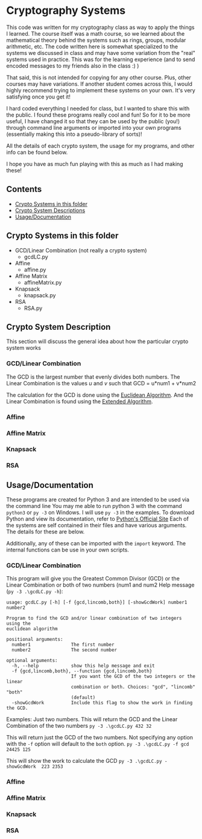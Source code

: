 
# Cryptography Systems

This code was written for my cryptography class as way to apply the things I learned.
The course itself was a math course, so we learned about the mathematical theory behind the systems such as 
rings, groups, modular arithmetic, etc. The code written here is somewhat specialized to the systems
we discussed in class and may have some variation from the "real" systems used in practice. 
This was for the learning experience (and to send encoded messages to my friends also in the class :) ) 

That said, this is not intended for copying for any other course. Plus, other courses may have variations.
If another student comes across this, I would highly recommend trying to implement these systems on your own.
It's very satisfying once you get it! 

I hard coded everything I needed for class, but I wanted to share this with the public. I found these programs really cool and fun!
So for it to be more useful, I have changed it so that they can be used by the public (you!) through command line arguments or imported into your own programs (essentially making this into a pseudo-library of sorts)! 

All the details of each crypto system, the usage for my programs, and other info can be found below.

I hope you have as much fun playing with this as much as I had making these!

## Contents
- [Crypto Systems in this folder](#crypto-Systems-in-this-folder)
- [Crypto System Descriptions](#crypto-system-description)
- [Usage/Documentation](#usage)

## Crypto Systems in this folder
- GCD/Linear Combination (not really a crypto system)
    - gcdLC.py
- Affine
    - affine.py
- Affine Matrix
    - affineMatrix.py
- Knapsack
    - knapsack.py
- RSA
    - RSA.py

## Crypto System Description
This section will discuss the general idea about how the particular crypto system works

### GCD/Linear Combination 
The GCD is the largest number that evenly divides both numbers.
The Linear Combination is the values *u* and *v* such that GCD = u\*num1 + v\*num2


The calculation for the GCD is done using the [Euclidean Algorithm](https://en.wikipedia.org/wiki/Euclidean_algorithm). And the Linear Combination is found using the [Extended Algorithm](https://en.wikipedia.org/wiki/Euclidean_algorithm#Extended_Euclidean_algorithm). 

### Affine

### Affine Matrix

### Knapsack

### RSA

## Usage/Documentation
These programs are created for Python 3 and are intended to be used via the command line
You may me able to run python 3 with the command `python3` or `py -3` on Windows. I will use `py -3` in the examples.
To download Python and view its documentation, refer to [Python's Official Site](https://www.python.org/)
Each of the systems are self contained in their files and have various arguments. The details for these are below. 

Additionally, any of these can be imported with the `import` keyword. The internal functions can be use in your own scripts.
### GCD/Linear Combination 
This program will give you the Greatest Common Divisor (GCD) or the Linear Combination or both of two numbers  (num1 and num2
Help message (`py -3 .\gcdLC.py -h`):
```
usage: gcdLC.py [-h] [-f {gcd,lincomb,both}] [-showGcdWork] number1 number2

Program to find the GCD and/or linear combination of two integers using the
euclidean algorithm

positional arguments:
  number1               The first number
  number2               The second number

optional arguments:
  -h, --help            show this help message and exit
  -f {gcd,lincomb,both}, --function {gcd,lincomb,both}
                        If you want the GCD of the two integers or the linear
                        combination or both. Choices: "gcd", "lincomb" "both"
                        (default)
  -showGcdWork          Include this flag to show the work in finding the GCD.
```

Examples:
Just two numbers. This will return the GCD and the Linear Combination of the two numbers
    `py -3 .\gcdLC.py 432 32`

This will return just the GCD of the two numbers. Not specifying any option with the `-f` option will default to the `both` option.
    `py -3 .\gcdLC.py -f gcd 24425 125`

This will show the work to calculate the GCD
    `py -3 .\gcdLC.py -showGcdWork  223 2353`
### Affine

### Affine Matrix

### Knapsack

### RSA

